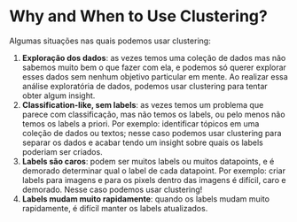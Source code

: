 # Why and When to Use Clustering?

Algumas situações nas quais podemos usar clustering:

1. **Exploração dos dados**: as vezes temos uma coleção de dados mas não sabemos muito bem o que fazer com ela,
e podemos só querer explorar esses dados sem nenhum objetivo particular em mente. Ao realizar essa análise
exploratória de dados, podemos usar clustering para tentar obter algum insight.
2. **Classification-like, sem labels**: as vezes temos um problema que parece com classificação, mas não
temos os labels, ou pelo menos não temos os labels a priori. Por exemplo: identificar tópicos em uma coleção
de dados ou textos; nesse caso podemos usar clustering para separar os dados e acabar tendo um insight sobre
quais os labels poderiam ser criados.
3. **Labels são caros**: podem ser muitos labels ou muitos datapoints, e é demorado determinar qual o label
de cada datapoint. Por exemplo: criar labels para imagens e para os pixels dentro das imagens é difícil,
caro e demorado. Nesse caso podemos usar clustering!
4. **Labels mudam muito rapidamente**: quando os labels mudam muito rapidamente, é difícil manter os labels
atualizados.
